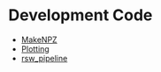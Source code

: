 # Development Code

* [MakeNPZ](https://github.com/federatedcloud/astro-dev/tree/master/MakeNPZ#converting-fits-files-to-npz-file)
* [Plotting](https://github.com/federatedcloud/astro-dev/tree/master/Plotting#plotting)
* [rsw_pipeline](https://github.com/federatedcloud/astro-dev/tree/master/rsw_pipeline#rsw_pipeline)

